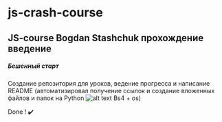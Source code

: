 # js-crash-course 

## JS-course Bogdan Stashchuk прохождение введение

##### Бешенный старт

Создание репозитория для уроков, ведение прогресса и написание README (автоматизировал получение ссылок и создание вложенных файлов и папок на Python ![alt text](https://upload.wikimedia.org/wikipedia/commons/thumb/c/c3/Python-logo-notext.svg/16px-Python-logo-notext.svg.png?20100317150552 "Python-logo") Bs4 + os)

Done ! ✔️